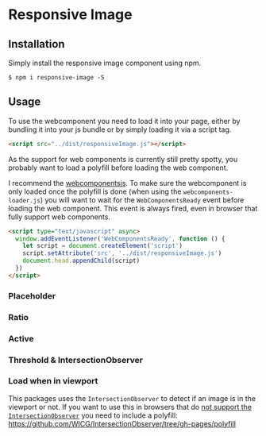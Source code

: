 # Responsive Image
## Installation
Simply  install the responsive image component using npm.
```
$ npm i responsive-image -S
```
## Usage
To use the webcomponent you need to load it into your page, either by bundling it into your js bundle or by simply loading it via a script tag.

```html
<script src="../dist/responsiveImage.js"></script>
```

As the support for web components is currently still pretty spotty, you probably want to load a polyfill before loading the web component.

I recommend the [webcomponentsjs](https://github.com/webcomponents/webcomponentsjs). To make sure the webcomponent is only loaded once the polyfill is done (when using the `webcomponents-loader.js`) you will want to wait for the `WebComponentsReady` event before loading the web component. This event is always fired, even in browser that fully support web components.

```html
<script type="text/javascript" async>
  window.addEventListener('WebComponentsReady', function () {
    let script = document.createElement('script')
    script.setAttribute('src', '../dist/responsiveImage.js')
    document.head.appendChild(script)
  })
</script>
```

### Placeholder

### Ratio

### Active

### Threshold & IntersectionObserver

### Load when in viewport

This packages uses the `IntersectionObserver` to detect if an image is in the viewport or not. If you want to use this in browsers that do [not support the `IntersectionObserver`](http://caniuse.com/#search=IntersectionObserver) you need to include a polyfill: https://github.com/WICG/IntersectionObserver/tree/gh-pages/polyfill
